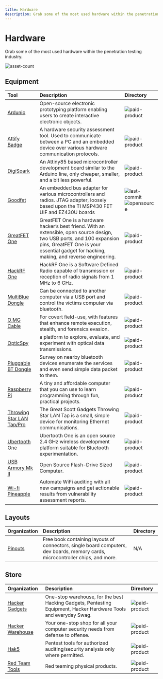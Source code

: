 ```yaml
---
title: Hardware
description: Grab some of the most used hardware within the penetration testing industry.
---
```


# Hardware

Grab some of the most used hardware within the penetration testing industry.

![asset-count](https://img.shields.io/badge/Tools%20%26%20Resources%20Available-20-A65F5F?style=for-the-badge)

## Equipment

| Tool | Description | Directory |
| :--- | :--- | :--- |
| [Ardunio](https://www.arduino.cc/) | Open-source electronic prototyping platform enabling users to create interactive electronic objects. | ![paid-product](../../assets/img/icons/payment.png) |
| [Attify Badge](https://www.attify-store.com/) | A hardware security assessment tool. Used to communicate between a PC and an embedded device over various hardware communication protocols. | ![paid-product](../../assets/img/icons/payment.png) |
| [DigiSpark](http://digistump.com/products/1) | An Attiny85 based microcontroller development board similar to the Arduino line, only cheaper, smaller, and a bit less powerful. | ![paid-product](../../assets/img/icons/payment.png) |
| [Goodfet](https://github.com/travisgoodspeed/goodfet) | An embedded bus adapter for various microcontrollers and radios. JTAG adapter, loosely based upon the TI MSP430 FET UIF and EZ430U boards | ![last-commit](https://img.shields.io/github/last-commit/travisgoodspeed/goodfet?color=a65f5f&style=flat-square) ![opensource](../../assets/img/icons/open-source.png) |
| [GreatFET One](https://greatscottgadgets.com/hackrf/one/) | GreatFET One is a hardware hacker’s best friend. With an extensible, open source design, two USB ports, and 100 expansion pins, GreatFET One is your essential gadget for hacking, making, and reverse engineering. | ![paid-product](../../assets/img/icons/payment.png) |
| [HackRF One](https://greatscottgadgets.com/hackrf/one/) | HackRF One is a Software Defined Radio capable of transmission or reception of radio signals from 1 MHz to 6 GHz. | ![paid-product](../../assets/img/icons/payment.png) |
| [MultiBlue Dongle](https://www.amazon.com/MultiBlue-Dongle-Bluetooth-Keyboard-BT300KMS/dp/B00CRY5K16) | Can be connected to another computer via a USB port and control the victims computer via bluetooth. | ![paid-product](../../assets/img/icons/payment.png) |
| [O.MG Cable](https://shop.hak5.org/collections/mischief-gadgets/products/o-mg-cable?variant=29408695582833) | For covert field-use, with features that enhance remote execution, stealth, and forensics evasion. | ![paid-product](../../assets/img/icons/payment.png) |
| [OpticSpy](https://www.attify-store.com/products/opticspy) | a platform to explore, evaluate, and experiment with optical data transmissions. | ![paid-product](../../assets/img/icons/payment.png) |
| [Pluggable BT Dongle](https://plugable.com/products/usb-bt4le/) | Survey on nearby bluetooth devices enumerate the services and even send simple data packet to them. | ![paid-product](../../assets/img/icons/payment.png) |
| [Raspberry Pi](https://www.raspberrypi.org/) | A tiny and affordable computer that you can use to learn programming through fun, practical projects. | ![paid-product](../../assets/img/icons/payment.png) |
| [Throwing Star LAN Tap/Pro](https://greatscottgadgets.com/throwingstar/) | The Great Scott Gadgets Throwing Star LAN Tap is a small, simple device for monitoring Ethernet communications. | ![paid-product](../../assets/img/payment.png) |
| [Ubertooth One](https://greatscottgadgets.com/ubertoothone/) | Ubertooth One is an open source 2.4 GHz wireless development platform suitable for Bluetooth experimentation. | ![paid-product](../../assets/img/icons/payment.png) |
| [USB Armory Mk II](https://inversepath.com/usbarmory) | Open Source Flash-Drive Sized Computer. | ![paid-product](../../assets/img/icons/payment.png) |
| [Wi-fi Pineapple](https://shop.hak5.org/products/wifi-pineapple) | Automate WiFi auditing with all new campaigns and get actionable results from vulnerability assessment reports. | ![paid-product](../../assets/img/icons/payment.png) |

## Layouts

| Organization | Description | Directory |
| :--- | :--- | :--- |
| [Pinouts](https://pinouts.org/) | Free book containing layouts of connectors, single board computers, dev boards, memory cards, microcontroller chips, and more. | N/A |

## Store

| Organization | Description | Directory |
| :--- | :--- | :--- |
| [Hacker Gadgets](https://hacker-gadgets.com/) | One-stop warehouse, for the best Hacking Gadgets, Pentesting Equipment, Hacker Hardware Tools and everyday Swag. | ![paid-product](../../assets/img/icons/payment.png) |
| [Hacker Warehouse](https://hackerwarehouse.com/) | Your one-stop shop for all your computer security needs from defense to offense. | ![paid-product](../../assets/img/icons/payment.png) |
| [Hak5](https://shop.hak5.org/) | Pentest tools for authorized auditing/security analysis only where permitted. | ![paid-product](../../assets/img/icons/payment.png) |
| [Red Team Tools](https://www.redteamtools.com/) | Red teaming physical products.  |  ![paid-product](../../assets/img/icons/payment.png) |

